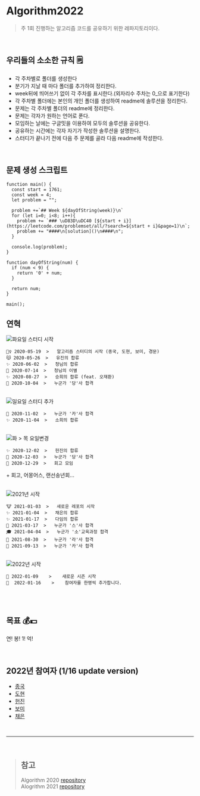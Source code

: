 # Algorithm2022
> 주 1회 진행하는 알고리즘 코드를 공유하기 위한 레파지토리이다.

<br/>

## 우리들의 소소한 규칙 🗒
- 각 주차별로 폴더를 생성한다
- 분기가 지날 때 마다 폴더를 추가하여 정리한다.
- week뒤에 띄어쓰기 없이 각 주차를 표시한다.(외자리수 주차는 0_으로 표기한다)
- 각 주차별 폴더에는 본인의 개인 폴더를 생성하여 readme에 솔루션을 정리한다.
- 문제는 각 주차별 폴더의 readme에 정리한다.
- 문제는 각자가 원하는 언어로 푼다.
- 모임하는 날에는 구글밋을 이용하여 모두의 솔루션을 공유한다.
- 공유하는 시간에는 각자 자기가 작성한 솔루션을 설명한다.
- 스터디가 끝나기 전에 다음 주 문제를 골라 다음 readme에 작성한다.

<br/>

## 문제 생성 스크립트
```
function main() {
  const start = 1761;
  const week = 4;
  let problem = "";
  
  problem +=`## Week ${dayOfString(week)}\n`
  for (let i=0; i<8; i++){
    problem += `### \uD83D\uDC40 [${start + i}](https://leetcode.com/problemset/all/?search=${start + i}&page=1)\n`;
    problem += "####\n[solution]()\n####\n";
  }
  
  console.log(problem);
}

function dayOfString(num) {
  if (num < 9) {
    return '0' + num;
  }

  return num;
}

main();
```


## 연혁

<img src="https://badgen.net/badge/release/1.0.0/gray" title="화요일 스터디 시작"/>

```
🏃‍♀️ 2020-05-19  >   알고리즘 스터디의 시작 (종국, 도현, 보미, 경문) 
😽 2020-05-26  >   유진의 합류
✨ 2020-06-02  >   청님의 합류
🚀 2020-07-14  >   청님의 이별
✨ 2020-08-27  >   승희의 합류 (feat. 오재환)
🥕 2020-10-04  >   누군가 '당'사 합격
```
<br/>
<img src="https://badgen.net/badge/release/1.1.0/gray" title="일요일 스터디 추가"/>

```
💬 2020-11-02  >   누군가 '카'사 합격
✨ 2020-11-04  >   소희의 합류
```
<br/>
<img src="https://badgen.net/badge/release/1.2.0/gray" title="화 > 목 요일변경"/>

```
✨ 2020-12-02  >   헌진의 합류
🥕 2020-12-03  >   누군가 '당'사 합격
📝 2020-12-29  >   회고 모임
```

\+ 회고, 어몽어스, 랜선송년회...

<br/>
<img src="https://badgen.net/badge/release/2.0.0/gray" title="2021년 시작"/>

```
🐮 2021-01-03  >   새로운 레포의 시작
✨ 2021-01-04  >   채은의 합류
✨ 2021-01-17  >   다임의 합류
🚚 2021-03-17  >   누군가 '스'사 합격
🎓 2021-04-04  >   누군가 '소'교육과정 합격
💬 2021-08-30  >   누군가 '라'사 합격
💬 2021-09-13  >   누군가 '카'사 합격
```

<br/>
<img src="https://badgen.net/badge/release/3.0.0/green" title="2022년 시작"/>

```
🐯 2022-01-09    >    새로운 시즌 시작
🤞  2022-01-16    >    참여자를 한명씩 추가합니다.
```

<br/>
<br/>

## 목표 💰💵
연! 봉! 1! 억!

<br/>


## 2022년 참여자 (1/16 update version)
- [종국](https://github.com/conquerex)
- [도현](https://github.com/DohyunYoun)
- [헌진](https://github.com/KimHunJin)
- [보미](https://github.com/BBBOMi)
- [채은](https://github.com/YChaeeun)

<br/>

---

<br/>

> ## 참고 
> Algorithm 2020 [repository](https://github.com/OneHundredMillionSalary/Algorithm) <br/>
> Alogrithm 2021 [repository](https://github.com/OneHundredMillionSalary/Algorithm2021)

